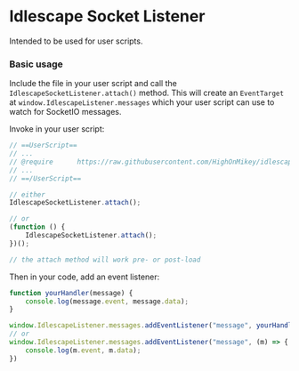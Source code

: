 # Idlescape Socket Listener

Intended to be used for user scripts.

### Basic usage

Include the file in your user script and call the `IdlescapeSocketListener.attach()` method. This will create an `EventTarget`
at `window.IdlescapeListener.messages` which your user script can use to watch for SocketIO messages.

Invoke in your user script:

```javascript
// ==UserScript==
// ...
// @require      https://raw.githubusercontent.com/HighOnMikey/idlescape-socketio-listener/main/src/idlescape-listener.js
// ...
// ==/UserScript==

// either
IdlescapeSocketListener.attach();

// or
(function () {
    IdlescapeSocketListener.attach();
})();

// the attach method will work pre- or post-load
```

Then in your code, add an event listener:

```javascript
function yourHandler(message) {
    console.log(message.event, message.data);
}

window.IdlescapeListener.messages.addEventListener("message", yourHandler(message))
// or
window.IdlescapeListener.messages.addEventListener("message", (m) => {
    console.log(m.event, m.data);
})
```